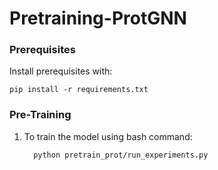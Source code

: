 # Pretraining-ProtGNN

### Prerequisites

   Install prerequisites with:

    pip install -r requirements.txt
 
### Pre-Training
 
1. To train the model using bash command:
   
         python pretrain_prot/run_experiments.py
         

